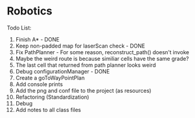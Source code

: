 # Robotics
Todo List:
  1. Finish A* - DONE
  2. Keep non-padded map for laserScan check - DONE
  3. Fix PathPlanner - For some reason, reconstruct_path() doesn't invoke
  4. Maybe the weird route is because similiar cells have the same grade?
  5. The last cell that returned from path planner looks weird
  6. Debug configurationManager - DONE
  7. Create a goToWayPointPlan
  8. Add console prints
  9. Add the png and conf file to the project (as resources)
  10. Refactoring (Standardization)
  11. Debug
  12. Add notes to all class files
